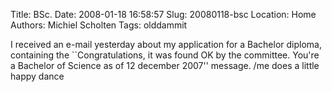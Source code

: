 Title: BSc.
Date: 2008-01-18 16:58:57
Slug: 20080118-bsc
Location: Home
Authors: Michiel Scholten
Tags: olddammit

<p>I received an e-mail yesterday about my application for a Bachelor diploma, containing the ``Congratulations, it was found OK by the committee. You're a Bachelor of Science as of 12 december 2007'' message. /me does a little happy dance</p>